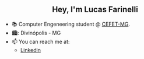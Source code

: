 <h2 align="center"> Hey, I'm Lucas Farinelli </h2>

- :books: Computer Engeneering student @ <a href="https://www.cefetmg.br/" target="_blank">CEFET-MG</a>.
- 🏙️: Divinópolis - MG
- 📫 You can reach me at:
  - <a href="https://www.linkedin.com/in/lucas-farinelli-198a81241/" target="_blank">Linkedin</a>
